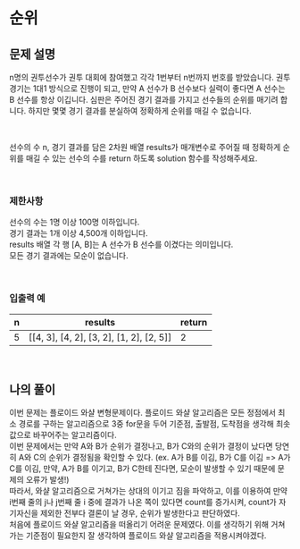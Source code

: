 # 순위

## 문제 설명
n명의 권투선수가 권투 대회에 참여했고 각각 1번부터 n번까지 번호를 받았습니다. 권투 경기는 1대1 방식으로 진행이 되고, 만약 A 선수가 B 선수보다 실력이 좋다면 A 선수는 B 선수를 항상 이깁니다. 심판은 주어진 경기 결과를 가지고 선수들의 순위를 매기려 합니다. 하지만 몇몇 경기 결과를 분실하여 정확하게 순위를 매길 수 없습니다.

<br>

선수의 수 n, 경기 결과를 담은 2차원 배열 results가 매개변수로 주어질 때 정확하게 순위를 매길 수 있는 선수의 수를 return 하도록 solution 함수를 작성해주세요.

<br>

### 제한사항
선수의 수는 1명 이상 100명 이하입니다. <br>
경기 결과는 1개 이상 4,500개 이하입니다. <br>
results 배열 각 행 [A, B]는 A 선수가 B 선수를 이겼다는 의미입니다. <br>
모든 경기 결과에는 모순이 없습니다.

<br>

### 입출력 예
| n | results                                  | return |
|---|------------------------------------------|--------|
| 5 | [[4, 3], [4, 2], [3, 2], [1, 2], [2, 5]] | 2      |

<br>

## 나의 풀이
이번 문제는 플로이드 와샬 변형문제이다. 플로이드 와샬 알고리즘은 모든 정점에서 최소 경로를 구하는 알고리즘으로 3중 for문을 두어 기준점, 출발점, 도착점을 생각해 최솟값으로 바꾸어주는 알고리즘이다. 
<br>
이번 문제에서는 만약 A와 B가 순위가 결정나고, B가 C와의 순위가 결정이 났다면 당연히 A와 C의 순위가 결정됨을 확인할 수 있다. (ex. A가 B를 이김, B가 C를 이김 => A가 C를 이김, 만약, A가 B를 이기고, B가 C한테 진다면, 모순이 발생할 수 있기 때문에 문제의 오류가 발생!)
<br>
따라서, 와샬 알고리즘으로 거쳐가는 상대의 이기고 짐을 파악하고, 이를 이용하여 만약 i번째 줄의 j나 j번째 줄 i 중에 결과가 나온 쪽이 있다면 count를 증가시켜, count가 자기자신을 제외한 전부다 결론이 날 경우, 순위가 발생한다고 판단하였다.
<br>
처음에 플로이드 와샬 알고리즘을 떠올리기 어려운 문제였다. 이를 생각하기 위해 거쳐가는 기준점이 필요한지 잘 생각하여 플로이드 와샬 알고리즘을 적용시켜야겠다.
